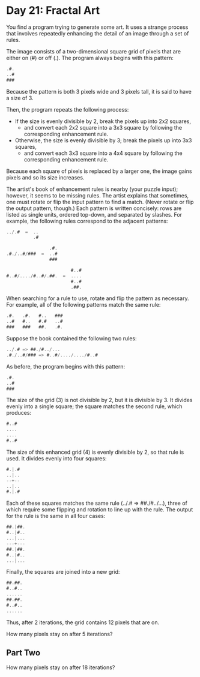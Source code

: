 # Day 21: Fractal Art

You find a program trying to generate some art.
It uses a strange process that involves repeatedly enhancing
the detail of an image through a set of rules.

The image consists of a two-dimensional square grid of pixels that are
either on (#) or off (.). The program always begins with this pattern:

```scala
.#.
..#
###
```

Because the pattern is both 3 pixels wide and 3 pixels tall,
it is said to have a size of 3.

Then, the program repeats the following process:

- If the size is evenly divisible by 2, break the pixels up into 2x2 squares,
  - and convert each 2x2 square into a 3x3 square
    by following the corresponding enhancement rule.
- Otherwise, the size is evenly divisible by 3; break the pixels up into 3x3 squares,
  - and convert each 3x3 square into a 4x4 square
    by following the corresponding enhancement rule.

Because each square of pixels is replaced by a larger one,
the image gains pixels and so its size increases.

The artist's book of enhancement rules is nearby (your puzzle input);
however, it seems to be missing rules. The artist explains that sometimes,
one must rotate or flip the input pattern to find a match.
(Never rotate or flip the output pattern, though.)
Each pattern is written concisely: rows are listed as single units,
ordered top-down, and separated by slashes.
For example, the following rules correspond to the adjacent patterns:

```scala
../.#  =  ..
          .#

                .#.
.#./..#/###  =  ..#
                ###

                        #..#
#..#/..../#..#/.##.  =  ....
                        #..#
                        .##.
```

When searching for a rule to use, rotate and flip the pattern as necessary.
For example, all of the following patterns match the same rule:

```scala
.#.   .#.   #..   ###
..#   #..   #.#   ..#
###   ###   ##.   .#.
```

Suppose the book contained the following two rules:

```scala
../.# => ##./#../...
.#./..#/### => #..#/..../..../#..#
```

As before, the program begins with this pattern:

```scala
.#.
..#
###
```

The size of the grid (3) is not divisible by 2, but it is divisible by 3.
It divides evenly into a single square;
the square matches the second rule, which produces:

```scala
#..#
....
....
#..#
```

The size of this enhanced grid (4) is evenly divisible by 2, so that rule is used.
It divides evenly into four squares:

```scala
#.|.#
..|..
--+--
..|..
#.|.#
```

Each of these squares matches the same rule (../.# => ##./#../...),
three of which require some flipping and rotation to line up with the rule.
The output for the rule is the same in all four cases:

```scala
##.|##.
#..|#..
...|...
---+---
##.|##.
#..|#..
...|...
```

Finally, the squares are joined into a new grid:

```scala
##.##.
#..#..
......
##.##.
#..#..
......
```

Thus, after 2 iterations, the grid contains 12 pixels that are on.

How many pixels stay on after 5 iterations?

## Part Two

How many pixels stay on after 18 iterations?
